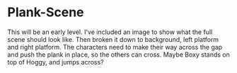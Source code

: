 # Plank-Scene
This will be an early level. I've included an image to show what the full scene should look like. Then broken it down to background, left platform and right platform. The characters need to make their way across the gap and push the plank in place, so the others can cross. Maybe Boxy stands on top of Hoggy, and jumps across?
